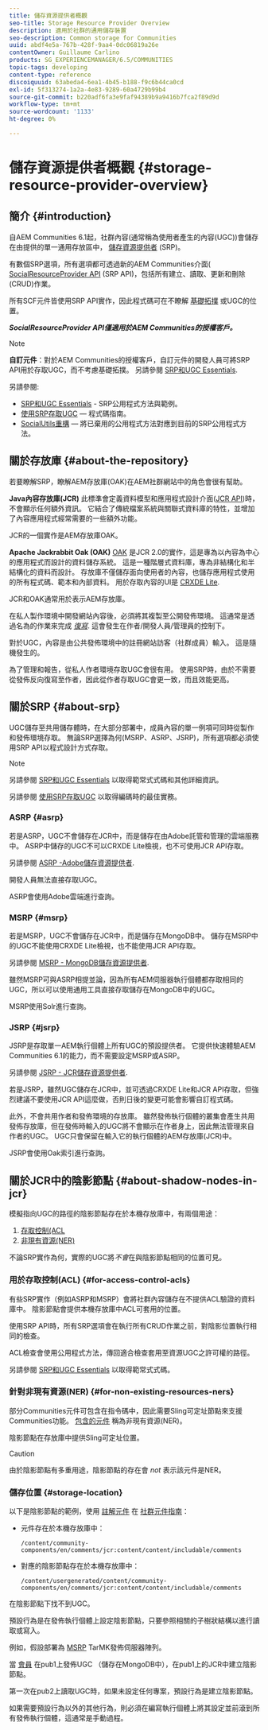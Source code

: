 ```yaml
---
title: 儲存資源提供者概觀
seo-title: Storage Resource Provider Overview
description: 適用於社群的通用儲存裝置
seo-description: Common storage for Communities
uuid: abdf4e5a-767b-428f-9aa4-0dc06819a26e
contentOwner: Guillaume Carlino
products: SG_EXPERIENCEMANAGER/6.5/COMMUNITIES
topic-tags: developing
content-type: reference
discoiquuid: 63abeda4-6ea1-4b45-b188-f9c6b44ca0cd
exl-id: 5f313274-1a2a-4e83-9289-60a4729b99b4
source-git-commit: b220adf6fa3e9faf94389b9a9416b7fca2f89d9d
workflow-type: tm+mt
source-wordcount: '1133'
ht-degree: 0%

---
```


# 儲存資源提供者概觀 {#storage-resource-provider-overview}

## 簡介 {#introduction}

自AEM Communities 6.1起，社群內容(通常稱為使用者產生的內容(UGC))會儲存在由提供的單一通用存放區中， [儲存資源提供者](working-with-srp.md) (SRP)。

有數個SRP選項，所有選項都可透過新的AEM Communities介面( [SocialResourceProvider API](srp-and-ugc.md) (SRP API)，包括所有建立、讀取、更新和刪除(CRUD)作業。

所有SCF元件皆使用SRP API實作，因此程式碼可在不瞭解 [基礎拓撲](topologies.md) 或UGC的位置。

***SocialResourceProvider API僅適用於AEM Communities的授權客戶。***

>[!NOTE]
>
>**自訂元件**：對於AEM Communities的授權客戶，自訂元件的開發人員可將SRP API用於存取UGC，而不考慮基礎拓撲。 另請參閱 [SRP和UGC Essentials](srp-and-ugc.md).

另請參閱:

* [SRP和UGC Essentials](srp-and-ugc.md) - SRP公用程式方法與範例。
* [使用SRP存取UGC](accessing-ugc-with-srp.md)  — 程式碼指南。
* [SocialUtils重構](socialutils.md)  — 將已棄用的公用程式方法對應到目前的SRP公用程式方法。

## 關於存放庫 {#about-the-repository}

若要瞭解SRP，瞭解AEM存放庫(OAK)在AEM社群網站中的角色會很有幫助。

**Java內容存放庫(JCR)**
此標準會定義資料模型和應用程式設計介面([JCR API](https://jackrabbit.apache.org/jcr/jcr-api.html))時，不會顯示任何額外資訊。 它結合了傳統檔案系統與關聯式資料庫的特性，並增加了內容應用程式經常需要的一些額外功能。

JCR的一個實作是AEM存放庫OAK。

**Apache Jackrabbit Oak (OAK)**
[OAK](../../help/sites-deploying/platform.md) 是JCR 2.0的實作，這是專為以內容為中心的應用程式而設計的資料儲存系統。 這是一種階層式資料庫，專為非結構化和半結構化的資料而設計。 存放庫不僅儲存面向使用者的內容，也儲存應用程式使用的所有程式碼、範本和內部資料。 用於存取內容的UI是 [CRXDE Lite](../../help/sites-developing/developing-with-crxde-lite.md).

JCR和OAK通常用於表示AEM存放庫。

在私人製作環境中開發網站內容後，必須將其複製至公開發佈環境。 這通常是透過名為的作業來完成 *[復寫](deploy-communities.md#replication-agents-on-author)*. 這會發生在作者/開發人員/管理員的控制下。

對於UGC，內容是由公共發佈環境中的註冊網站訪客（社群成員）輸入。 這是隨機發生的。

為了管理和報告，從私人作者環境存取UGC會很有用。 使用SRP時，由於不需要從發佈反向復寫至作者，因此從作者存取UGC會更一致，而且效能更高。

## 關於SRP {#about-srp}

UGC儲存至共用儲存體時，在大部分部署中，成員內容的單一例項可同時從製作和發佈環境存取。 無論SRP選擇為何(MSRP、ASRP、JSRP)，所有選項都必須使用SRP API以程式設計方式存取。

>[!NOTE]
>
>另請參閱 [SRP和UGC Essentials](srp-and-ugc.md) 以取得範常式式碼和其他詳細資訊。
>
>另請參閱 [使用SRP存取UGC](accessing-ugc-with-srp.md) 以取得編碼時的最佳實務。

### ASRP {#asrp}

若是ASRP，UGC不會儲存在JCR中，而是儲存在由Adobe託管和管理的雲端服務中。 ASRP中儲存的UGC不可以CRXDE Lite檢視，也不可使用JCR API存取。

另請參閱 [ASRP -Adobe儲存資源提供者](asrp.md).

開發人員無法直接存取UGC。

ASRP會使用Adobe雲端進行查詢。

### MSRP {#msrp}

若是MSRP，UGC不會儲存在JCR中，而是儲存在MongoDB中。 儲存在MSRP中的UGC不能使用CRXDE Lite檢視，也不能使用JCR API存取。

另請參閱 [MSRP - MongoDB儲存資源提供者](msrp.md).

雖然MSRP可與ASRP相提並論，因為所有AEM伺服器執行個體都存取相同的UGC，所以可以使用通用工具直接存取儲存在MongoDB中的UGC。

MSRP使用Solr進行查詢。

### JSRP {#jsrp}

JSRP是存取單一AEM執行個體上所有UGC的預設提供者。 它提供快速體驗AEM Communities 6.1的能力，而不需要設定MSRP或ASRP。

另請參閱 [JSRP - JCR儲存資源提供者](jsrp.md).

若是JSRP，雖然UGC儲存在JCR中，並可透過CRXDE Lite和JCR API存取，但強烈建議不要使用JCR API這麼做，否則日後的變更可能會影響自訂程式碼。

此外，不會共用作者和發佈環境的存放庫。 雖然發佈執行個體的叢集會產生共用發佈存放庫，但在發佈時輸入的UGC將不會顯示在作者身上，因此無法管理來自作者的UGC。 UGC只會保留在輸入它的執行個體的AEM存放庫(JCR)中。

JSRP會使用Oak索引進行查詢。

## 關於JCR中的陰影節點 {#about-shadow-nodes-in-jcr}

模擬指向UGC的路徑的陰影節點存在於本機存放庫中，有兩個用途：

1. [存取控制(ACL](#for-access-control-acls)
1. [非現有資源(NER)](#for-non-existing-resources-ners)

不論SRP實作為何，實際的UGC將*不會*在與陰影節點相同的位置可見。

### 用於存取控制(ACL) {#for-access-control-acls}

有些SRP實作（例如ASRP和MSRP）會將社群內容儲存在不提供ACL驗證的資料庫中。 陰影節點會提供本機存放庫中ACL可套用的位置。

使用SRP API時，所有SRP選項會在執行所有CRUD作業之前，對陰影位置執行相同的檢查。

ACL檢查會使用公用程式方法，傳回適合檢查套用至資源UGC之許可權的路徑。

另請參閱 [SRP和UGC Essentials](srp-and-ugc.md) 以取得範常式式碼。

### 針對非現有資源(NER) {#for-non-existing-resources-ners}

部分Communities元件可包含在指令碼中，因此需要Sling可定址節點來支援Communities功能。 [包含的元件](scf.md#add-or-include-a-communities-component) 稱為非現有資源(NER)。

陰影節點在存放庫中提供Sling可定址位置。

>[!CAUTION]
>
>由於陰影節點有多重用途，陰影節點的存在會 *not* 表示該元件是NER。

### 儲存位置 {#storage-location}

以下是陰影節點的範例，使用 [註解元件](http://localhost:4502/content/community-components/en/comments.html) 在 [社群元件指南](components-guide.md)：

* 元件存在於本機存放庫中：

   `/content/community-components/en/comments/jcr:content/content/includable/comments`

* 對應的陰影節點存在於本機存放庫中：

   `/content/usergenerated/content/community-components/en/comments/jcr:content/content/includable/comments`

在陰影節點下找不到UGC。

預設行為是在發佈執行個體上設定陰影節點，只要參照相關的子樹狀結構以進行讀取或寫入。

例如，假設部署為 [MSRP](msrp.md) TarMK發佈伺服器陣列。

當 [會員](users.md) 在pub1上發佈UGC （儲存在MongoDB中），在pub1上的JCR中建立陰影節點。

第一次在pub2上讀取UGC時，如果未設定任何專案，預設行為是建立陰影節點。

如果需要預設行為以外的其他行為，則必須在編寫執行個體上將其設定並前滾到所有發佈執行個體，這通常是手動過程。
